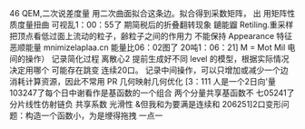 46
QEM,二次说差度量
用二次曲面拟合这条边。拟合得到采数矩阵， 出
用矩阵性质度量扭曲
可视乱1：00：55了
期简税后的折叠翻转现象
𨮹能䶉
Retiling.重采样
把顶点看低过面上流动的粒子，齢粒子之间的作用力
不能保持 Appearance 特征
恶顺能量
mnimizelaplaa.cn 能量比06：02图了
20吨1：06：21]
M = Mot Mil 电间的操作）
记录简化过程
离散心2
提前生成好不同 level 的模型，根据实际情况决定用哪个
可能存在跳变
连续20口。
记录中间操作，可以只增加或减少一个边
消耗计算资源，因此不常用
PR 几何映射几何优化
[3：111 人是一个2日向'量
103247了每个日中谢看作是基函数的一个组合
两个分量共享基函数不
七05241了分片线性仿射链负 共享系数
光滑性 &但我和为要满是连续和
206251]2口变形问题：构造一个函数小，为是缏得拖拽
一点一